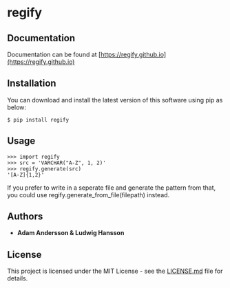 # regify

## Documentation

Documentation can be found at [https://regify.github.io](https://regify.github.io)

## Installation

You can download and install the latest version of this software using pip as below:

    $ pip install regify

## Usage
    >>> import regify
    >>> src = 'VARCHAR("A-Z", 1, 2)'
    >>> regify.generate(src)
    '[A-Z]{1,2}'

If you prefer to write in a seperate file and generate the pattern from that, you could use regify.generate_from_file(filepath) instead.

## Authors

* **Adam Andersson & Ludwig Hansson** 

## License

This project is licensed under the MIT License - see the [LICENSE.md](LICENSE.md) file for details.